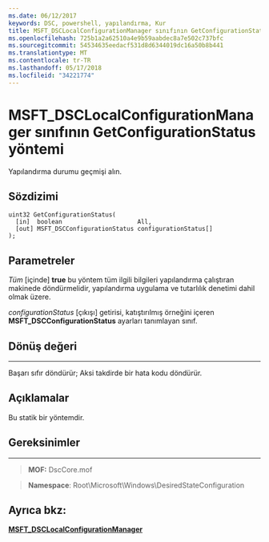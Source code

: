 ```yaml
---
ms.date: 06/12/2017
keywords: DSC, powershell, yapılandırma, Kur
title: MSFT_DSCLocalConfigurationManager sınıfının GetConfigurationStatus yöntemi
ms.openlocfilehash: 725b1a2a62510a4e9b59aabdec8a7e502c737bfc
ms.sourcegitcommit: 54534635eedacf531d8d6344019dc16a50b8b441
ms.translationtype: MT
ms.contentlocale: tr-TR
ms.lasthandoff: 05/17/2018
ms.locfileid: "34221774"
---
```

# <a name="getconfigurationstatus-method-of-the-msftdsclocalconfigurationmanager-class"></a>MSFT_DSCLocalConfigurationManager sınıfının GetConfigurationStatus yöntemi

Yapılandırma durumu geçmişi alın.

<a name="syntax"></a>Sözdizimi
------

```mof
uint32 GetConfigurationStatus(
  [in]  boolean                     All,
  [out] MSFT_DSCConfigurationStatus configurationStatus[]
);
```

<a name="parameters"></a>Parametreler
----------

*Tüm* \[içinde\] **true** bu yöntem tüm ilgili bilgileri yapılandırma çalıştıran makinede döndürmelidir, yapılandırma uygulama ve tutarlılık denetimi dahil olmak üzere.

*configurationStatus* \[çıkışı\] getirisi, katıştırılmış örneğini içeren **MSFT_DSCConfigurationStatus** ayarları tanımlayan sınıf.

## <a name="return-value"></a>Dönüş değeri
------------

Başarı sıfır döndürür; Aksi takdirde bir hata kodu döndürür.

## <a name="remarks"></a>Açıklamalar

Bu statik bir yöntemdir.

## <a name="requirements"></a>Gereksinimler
------------
>**MOF:** DscCore.mof

>**Namespace**: Root\Microsoft\Windows\DesiredStateConfiguration


## <a name="see-also"></a>Ayrıca bkz:


[**MSFT_DSCLocalConfigurationManager**](msft-dsclocalconfigurationmanager.md)
